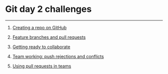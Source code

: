 # Git day 2 challenges

---

1) [Creating a repo on GitHub](01-remote-setup.md)

1) [Feature branches and pull requests](02-pull-requests.md)

1) [Getting ready to collaborate](03-collaboration-setup.md)

1) [Team working: push rejections and conflicts](04-push-rejection-conflicts.md)

1) [Using pull requests in teams](05-team-pull-requests.md)